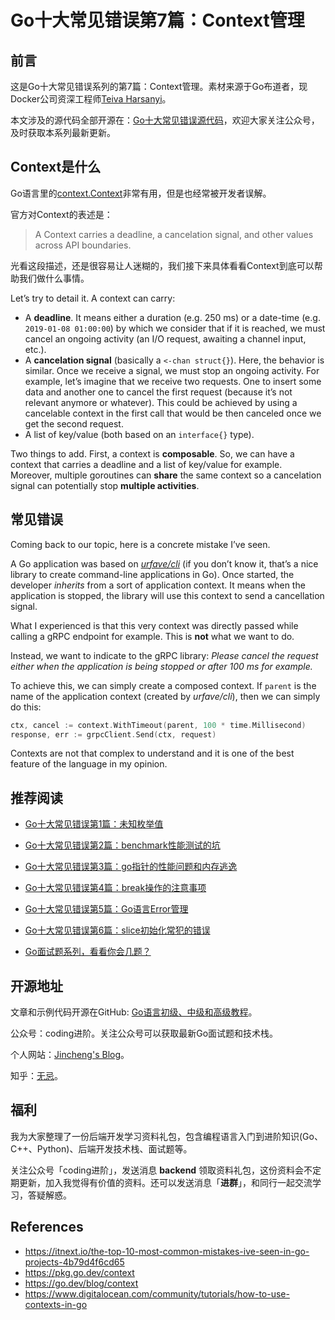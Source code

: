 # Go十大常见错误第7篇：Context管理

## 前言

这是Go十大常见错误系列的第7篇：Context管理。素材来源于Go布道者，现Docker公司资深工程师[Teiva Harsanyi](https://teivah.medium.com/)。

本文涉及的源代码全部开源在：[Go十大常见错误源代码](https://github.com/jincheng9/go-tutorial/tree/main/workspace/senior/p28)，欢迎大家关注公众号，及时获取本系列最新更新。



## Context是什么

Go语言里的[context.Context](https://pkg.go.dev/context)非常有用，但是也经常被开发者误解。

官方对Context的表述是：

> A Context carries a deadline, a cancelation signal, and other values across API boundaries.

光看这段描述，还是很容易让人迷糊的，我们接下来具体看看Context到底可以帮助我们做什么事情。

Let’s try to detail it. A context can carry:

- A **deadline**. It means either a duration (e.g. 250 ms) or a date-time (e.g. `2019-01-08 01:00:00`) by which we consider that if it is reached, we must cancel an ongoing activity (an I/O request, awaiting a channel input, etc.).
- A **cancelation signal** (basically a `<-chan struct{}`). Here, the behavior is similar. Once we receive a signal, we must stop an ongoing activity. For example, let’s imagine that we receive two requests. One to insert some data and another one to cancel the first request (because it’s not relevant anymore or whatever). This could be achieved by using a cancelable context in the first call that would be then canceled once we get the second request.
- A list of key/value (both based on an `interface{}` type).

Two things to add. First, a context is **composable**. So, we can have a context that carries a deadline and a list of key/value for example. Moreover, multiple goroutines can **share** the same context so a cancelation signal can potentially stop **multiple activities**.



## 常见错误

Coming back to our topic, here is a concrete mistake I’ve seen.

A Go application was based on [*urfave/cli*](https://github.com/urfave/cli) (if you don’t know it, that’s a nice library to create command-line applications in Go). Once started, the developer *inherits* from a sort of application context. It means when the application is stopped, the library will use this context to send a cancellation signal.

What I experienced is that this very context was directly passed while calling a gRPC endpoint for example. This is **not** what we want to do.

Instead, we want to indicate to the gRPC library: *Please cancel the request either when the application is being stopped or after 100 ms for example.*

To achieve this, we can simply create a composed context. If `parent` is the name of the application context (created by *urfave/cli*), then we can simply do this:

```go
ctx, cancel := context.WithTimeout(parent, 100 * time.Millisecond)
response, err := grpcClient.Send(ctx, request)
```

Contexts are not that complex to understand and it is one of the best feature of the language in my opinion.



## 推荐阅读

* [Go十大常见错误第1篇：未知枚举值](https://mp.weixin.qq.com/s?__biz=Mzg2MTcwNjc1Mg==&mid=2247484146&idx=1&sn=10fb12b643a2e37c090e5aa3bc583152&chksm=ce124d9df965c48bb954aeddabdff3db12738ded3875542250c5d0ef6cfd4417fc56580288b1&token=1912894792&lang=zh_CN#rd)

* [Go十大常见错误第2篇：benchmark性能测试的坑](https://mp.weixin.qq.com/s?__biz=Mzg2MTcwNjc1Mg==&mid=2247484163&idx=1&sn=b28d61c1f3ec9d914e698dce105ba5d1&chksm=ce124c6cf965c57a90bc85a5295ed9375103de20607b509f845583ff6686385df0ed96653d00&token=1912894792&lang=zh_CN#rd)

* [Go十大常见错误第3篇：go指针的性能问题和内存逃逸](https://mp.weixin.qq.com/s?__biz=Mzg2MTcwNjc1Mg==&mid=2247484247&idx=1&sn=faf716627afb00df646cecff023fb63c&chksm=ce124c38f965c52efd009a4c98691d56b5765dc7dce98aa49b226ad9274bd062d8d01e702e91&token=1899277735&lang=zh_CN#rd)

* [Go十大常见错误第4篇：break操作的注意事项](https://mp.weixin.qq.com/s?__biz=Mzg2MTcwNjc1Mg==&mid=2247484262&idx=1&sn=c1bea8af60444a4ef73c4d4d7a09d16d&chksm=ce124c09f965c51f3663ac9089a792d36c3685850e12695dd26d15a1a50f393b2d7c92b9983a&token=461369035&lang=zh_CN#rd)

* [Go十大常见错误第5篇：Go语言Error管理](https://mp.weixin.qq.com/s?__biz=Mzg2MTcwNjc1Mg==&mid=2247484274&idx=1&sn=711abea3c6fd5d15341ee1b34da8a160&chksm=ce124c1df965c50b3af84965f7ed30b574cd0b247ea6f77b944ec858bd43ee37f4c1554a5bce&token=1846351524&lang=zh_CN#rd)

* [Go十大常见错误第6篇：slice初始化常犯的错误](https://mp.weixin.qq.com/s?__biz=Mzg2MTcwNjc1Mg==&mid=2247484289&idx=1&sn=2b8171458cde4425b28fdf8f51df8d7c&chksm=ce124ceef965c5f8a14f5951457ce2ac0ecc4612cf2013957f1d818b6e74da7c803b9df1d394&token=1477304797&lang=zh_CN#rd)

* [Go面试题系列，看看你会几题？](https://mp.weixin.qq.com/mp/appmsgalbum?__biz=Mzg2MTcwNjc1Mg==&action=getalbum&album_id=2199553588283179010#wechat_redirect)

  

## 开源地址

文章和示例代码开源在GitHub: [Go语言初级、中级和高级教程](https://github.com/jincheng9/go-tutorial)。

公众号：coding进阶。关注公众号可以获取最新Go面试题和技术栈。

个人网站：[Jincheng's Blog](https://jincheng9.github.io/)。

知乎：[无忌](https://www.zhihu.com/people/thucuhkwuji)。



## 福利

我为大家整理了一份后端开发学习资料礼包，包含编程语言入门到进阶知识(Go、C++、Python)、后端开发技术栈、面试题等。

关注公众号「coding进阶」，发送消息 **backend** 领取资料礼包，这份资料会不定期更新，加入我觉得有价值的资料。还可以发送消息「**进群**」，和同行一起交流学习，答疑解惑。



## References

* https://itnext.io/the-top-10-most-common-mistakes-ive-seen-in-go-projects-4b79d4f6cd65
* https://pkg.go.dev/context
* https://go.dev/blog/context
* https://www.digitalocean.com/community/tutorials/how-to-use-contexts-in-go